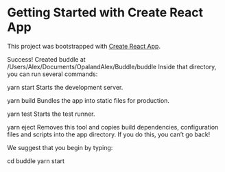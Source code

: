 # Getting Started with Create React App

This project was bootstrapped with [Create React App](https://github.com/facebook/create-react-app).

Success! Created buddle at /Users/Alex/Documents/OpalandAlex/Buddle/buddle
Inside that directory, you can run several commands:

  yarn start
    Starts the development server.

  yarn build
    Bundles the app into static files for production.

  yarn test
    Starts the test runner.

  yarn eject
    Removes this tool and copies build dependencies, configuration files
    and scripts into the app directory. If you do this, you can’t go back!

We suggest that you begin by typing:

  cd buddle
  yarn start
